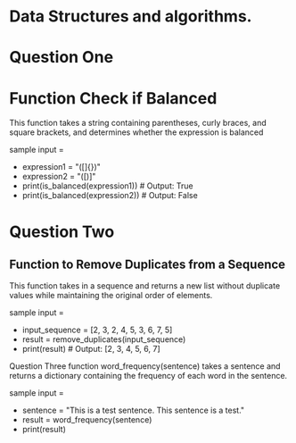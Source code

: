 # Data Structures and algorithms.

# Question One
# Function Check if Balanced
This function takes a string containing parentheses, curly braces, and square brackets, and determines whether 
the expression is balanced

sample input = 
- expression1 = "([]{})"
- expression2 = "([)]"
- print(is_balanced(expression1))  # Output: True
- print(is_balanced(expression2))  # Output: False


# Question Two
## Function to Remove Duplicates from a Sequence
This function takes in a sequence and returns a new list without duplicate values while maintaining the original order of elements.

sample input = 

- input_sequence = [2, 3, 2, 4, 5, 3, 6, 7, 5]
- result = remove_duplicates(input_sequence)
- print(result)  # Output: [2, 3, 4, 5, 6, 7]

Question Three
function word_frequency(sentence) takes a sentence and returns a dictionary containing the frequency of each 
word in the sentence. 

sample input = 

- sentence = "This is a test sentence. This sentence is a test."
- result = word_frequency(sentence)
- print(result)
